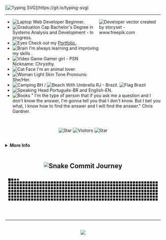[![Typing SVG](https://readme-typing-svg.demolab.com?font=Dancing+Script&size=60&duration=3000&pause=900&color=F25CD4&random=false&width=700&height=90&lines=Hi%2C+I'm+Chrystine!;It's+a+pleasure+to+meet+you!)](https://git.io/typing-svg)

<hr>

<img align="right" alt="Developer vector created by storyset - www.freepik.com" height="200" width="200" src="https://github.com/Chrysthy/Chrysthy/assets/126017173/524ba926-7e76-4cd5-987b-f6be839ad721"> 

- <img src="https://raw.githubusercontent.com/Tarikul-Islam-Anik/Telegram-Animated-Emojis/main/Objects/Laptop.webp" alt="Laptop" width="30" height="30" /> Web Developer Beginner.
- <img src="https://raw.githubusercontent.com/Tarikul-Islam-Anik/Telegram-Animated-Emojis/main/Objects/Graduation%20Cap.webp" alt="Graduation Cap" width="30" height="30" /> Bachelor's Degree in Systems Analysis and Development - In progress.
- <img src="https://raw.githubusercontent.com/Tarikul-Islam-Anik/Telegram-Animated-Emojis/main/People/Eyes.webp" alt="Eyes" width="30" height="30" /> Check out my [Portfolio.](https://chrysthy.github.io/Portfolio/).
- <img src="https://raw.githubusercontent.com/Tarikul-Islam-Anik/Animated-Fluent-Emojis/master/Emojis/Hand%20gestures/Brain.png" alt="Brain" width="30" height="30" /> I’m always learning and improving my skills .
- <img src="https://raw.githubusercontent.com/Tarikul-Islam-Anik/Telegram-Animated-Emojis/main/Activity/Video%20Game.webp" alt="Video Game" width="30" height="30" /> Gamer girl - PSN Nickname: Chrysthy.
- <img src="https://raw.githubusercontent.com/Tarikul-Islam-Anik/Telegram-Animated-Emojis/main/Animals%20and%20Nature/Cat%20Face.webp" alt="Cat Face" width="30" height="30" /> I'm an animal lover.
- <img src="https://raw.githubusercontent.com/Tarikul-Islam-Anik/Animated-Fluent-Emojis/master/Emojis/People%20with%20professions/Woman%20Light%20Skin%20Tone.png" alt="Woman Light Skin Tone" width="30" height="30" /> Pronouns: She/Her.
- <img src="https://raw.githubusercontent.com/Tarikul-Islam-Anik/Telegram-Animated-Emojis/main/Travel%20and%20Places/Camping.webp" alt="Camping" width="30" height="30" /> BH / <img src="https://raw.githubusercontent.com/Tarikul-Islam-Anik/Telegram-Animated-Emojis/main/Travel%20and%20Places/Beach%20With%20Umbrella.webp" alt="Beach With Umbrella" width="30" height="30" /> RJ - Brazil. <img src="https://raw.githubusercontent.com/Tarikul-Islam-Anik/Telegram-Animated-Emojis/main/Flags/Flag%20Brazil.webp" alt="Flag Brazil" width="36" height="36" />
- <img src="https://raw.githubusercontent.com/Tarikul-Islam-Anik/Animated-Fluent-Emojis/master/Emojis/People/Speaking%20Head.png" alt="Speaking Head" width="30" height="30" /> Português-BR and English-EN.
- <img src="https://raw.githubusercontent.com/Tarikul-Islam-Anik/Telegram-Animated-Emojis/main/Objects/Books.webp" alt="Books" width="30" height="30" /> " I'm the type of person that if you ask me a question and I don't know the answer, I'm gonna tell you that I don't know. But I bet you what, I know how to find the answer and I will find the answer." Chris Gardner.
<br>

   <div align="center">
    
<img src="https://raw.githubusercontent.com/Tarikul-Islam-Anik/Telegram-Animated-Emojis/main/Animals%20and%20Nature/Star.webp" alt="Star" width="25" height="25" /> ![Visitors](https://api.visitorbadge.io/api/visitors?path=https%3A%2F%2Fgithub.com%2FChrysthy&label=Visitors&countColor=%23df32a8&style=plastic)  <img src="https://raw.githubusercontent.com/Tarikul-Islam-Anik/Telegram-Animated-Emojis/main/Animals%20and%20Nature/Star.webp" alt="Star" width="25" height="25" />
    
   </div>

<br>
<!--<hr>-->

<details> 
    <summary>    
        <b>More Info</b>            
    </summary>

<br>

<h2>GitHub Overview</h2>

 <div align="center">
  <a href="https://github.com/chryshty">&nbsp;<img src="https://github-readme-stats.vercel.app/api?username=chrysthy&show_icons=true&theme=dracula" />

<img height="150em" src="https://github-readme-stats.vercel.app/api/top-langs/?username=chrysthy&layout=compact&langs_count=16&theme=dracula" alt="most used languages"/>


</div>
<br>
<!--<hr>-->
    

 <h2> <img src="https://raw.githubusercontent.com/Tarikul-Islam-Anik/Telegram-Animated-Emojis/main/Objects/Toolbox.webp" alt="Toolbox" width="35" height="35" /> Languages and Tools </h2>
 
 <div style="display: inline_block"><br>
   <img align="center" alt="Chrysthy-Git" height="40" width="40" src="https://raw.githubusercontent.com/devicons/devicon/master/icons/git/git-original.svg">
   <img align="center" alt="Chrysthy-Github" height="40" width="40" src="https://raw.githubusercontent.com/devicons/devicon/master/icons/github/github-original.svg">
   <img align="center" alt="Chrysthy-Vscode" height="40" width="40" src="https://raw.githubusercontent.com/devicons/devicon/master/icons/vscode/vscode-original.svg">
   <img align="center" alt="Chrysthy-Figma" height="40" width="40" src="https://raw.githubusercontent.com/devicons/devicon/master/icons/figma/figma-original.svg">
   <img align="center" alt="Chrysthy-bootstrap" height="50" width="50" src="https://raw.githubusercontent.com/devicons/devicon/master/icons/bootstrap/bootstrap-original.svg">
   <img align="center" alt="Chrysthy-HTML" height="40" width="40" src="https://raw.githubusercontent.com/devicons/devicon/master/icons/html5/html5-original.svg">
   <img align="center" alt="Chrysthy-CSS" height="40" width="40" src="https://raw.githubusercontent.com/devicons/devicon/master/icons/css3/css3-original.svg">
   <img align="center" alt="Chrysthy-Js" height="40" width="40" src="https://raw.githubusercontent.com/devicons/devicon/master/icons/javascript/javascript-plain.svg">
   <img align="center" alt="Chrysthy-NodeJS" height="60" width="60" src="https://raw.githubusercontent.com/devicons/devicon/master/icons/nodejs/nodejs-original-wordmark.svg">
   <img align="center" alt="Chrysthy-NPM" height="60" width="60" src="https://raw.githubusercontent.com/devicons/devicon/master/icons/npm/npm-original-wordmark.svg">
   <img align="center" alt="Chrysthy-jest" height="40" width="40" src="https://raw.githubusercontent.com/devicons/devicon/master/icons/jest/jest-plain.svg">
   <img align="center" alt="Chrysthy-React" height="50" width="50" src="https://raw.githubusercontent.com/devicons/devicon/master/icons/react/react-original.svg">
   <img align="center" alt="Chrysthy-TS" height="40" width="40" src="https://raw.githubusercontent.com/devicons/devicon/master/icons/typescript/typescript-original.svg">
   <img align="center" alt="Chrysthy-Ruby" height="40" width="40" src="https://raw.githubusercontent.com/devicons/devicon/master/icons/ruby/ruby-original.svg">
    

</div>


<br>
<!--<hr>-->
<h2> <img src="https://raw.githubusercontent.com/Tarikul-Islam-Anik/Telegram-Animated-Emojis/main/Objects/Inbox%20Tray.webp" alt="Inbox Tray" width="35" height="35" /> Connect With Me </h2>

<div> 
 
  <a href="https://www.instagram.com/chrysthy.martins/" target="_blank"><img src="https://img.shields.io/badge/-Instagram-%23E4405F?style=for-the-badge&logo=instagram&logoColor=white" alt="Instagram logo" target="_blank"></a> <br>
   <a href="https://www.linkedin.com/in/chrystine-martins-o-v" target="_blank"><img src="https://img.shields.io/badge/-LinkedIn-%230077B5?style=for-the-badge&logo=linkedin&logoColor=white" alt="linkedIn logo" target="_blank"></a> <br>
    <a href = "mailto:chrystine.martins@outlook.com"><img src="https://img.shields.io/badge/-Gmail-%23333?style=for-the-badge&logo=gmail&logoColor=white" alt="Gmail logo" target="_blank"></a>  <br>

<!-- <div align="right"><img height="150" width="150" src="https://user-images.githubusercontent.com/126017173/230391904-dade60ab-7f71-4edf-bbad-a6bc4b604546.png" > </div> -->

 </div>

 </details>

 <br>
<!--<hr>-->

<h2 align="center"> <img src="https://raw.githubusercontent.com/Tarikul-Islam-Anik/Animated-Fluent-Emojis/master/Emojis/Animals/Snake.png" alt="Snake" width="30" height="30" /> Commit Journey</h2>

<div align="center">
  <img src="https://github.com/chrysthy/chrysthy/blob/output/github-contribution-grid-snake.svg" alt="snake gif" />
</div>

<!--![snake gif](https://github.com/chrysthy/chrysthy/blob/output/github-contribution-grid-snake.svg)-->
   
   <br>
   <hr>
   <br>


   <div align="center">
  <img src="https://media2.giphy.com/media/v1.Y2lkPTc5MGI3NjExMDdjeW1sZW93d3R1bXd5b3Y4dnhheTNseHF1bHBkY3R4YnZuaXl5eSZlcD12MV9pbnRlcm5hbF9naWZfYnlfaWQmY3Q9Zw/3UPNs8vXyJESQ/giphy.gif" width="150">
</div>
 
 

